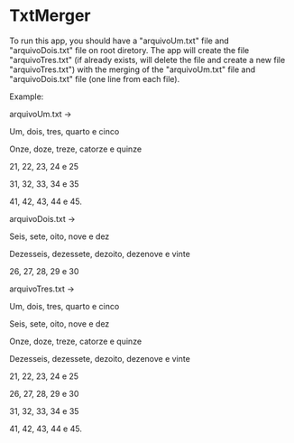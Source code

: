 # TxtMerger
To run this app, you should have a "arquivoUm.txt" file and "arquivoDois.txt" file on root diretory.
The app will create the file "arquivoTres.txt" (if already exists, will delete the file and create a new file "arquivoTres.txt") with the merging of the "arquivoUm.txt" file and "arquivoDois.txt" file (one line from each file).

Example:

arquivoUm.txt
->

Um, dois, tres, quarto e cinco

Onze, doze, treze, catorze e quinze

21, 22, 23, 24 e 25

31, 32, 33, 34 e 35

41, 42, 43, 44 e 45.



arquivoDois.txt
->

Seis, sete, oito, nove e dez

Dezesseis, dezessete, dezoito, dezenove e vinte

26, 27, 28, 29 e 30



arquivoTres.txt
->

Um, dois, tres, quarto e cinco

Seis, sete, oito, nove e dez

Onze, doze, treze, catorze e quinze

Dezesseis, dezessete, dezoito, dezenove e vinte

21, 22, 23, 24 e 25

26, 27, 28, 29 e 30

31, 32, 33, 34 e 35

41, 42, 43, 44 e 45.

